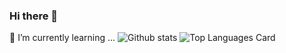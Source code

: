 ### Hi there 👋

 🌱 I’m currently learning ...
![Github stats](https://github-readme-stats.vercel.app/api?username=AbejaCruz&show_icons=true&theme=radical) 
![Top Languages Card](https://github-readme-stats.vercel.app/api/top-langs/?username=AbejaCruz&layout=compact&theme=dark)
<!--
**AbejaCruz/AbejaCruz** is a ✨ _special_ ✨ repository because its `README.md` (this file) appears on your GitHub profile.

Here are some ideas to get you started:

- 🔭 I’m currently working on ...
- 🌱 I’m currently learning ...
- 👯 I’m looking to collaborate on ...
- 🤔 I’m looking for help with ...
- 💬 Ask me about ...
- 📫 How to reach me: ...
- 😄 Pronouns: ...
- ⚡ Fun fact: ...
-->
